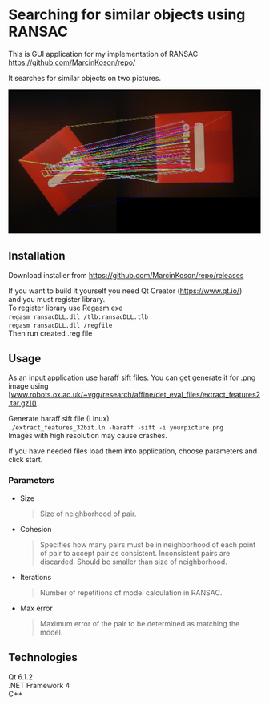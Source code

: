 # Searching for similar objects using RANSAC 

This is GUI application for my implementation of RANSAC  
https://github.com/MarcinKoson/repo/

It searches for similar objects on two pictures.

![example](/example.png)

## Installation

Download installer from
https://github.com/MarcinKoson/repo/releases

If you want to build it yourself you need Qt Creator (https://www.qt.io/)  
and you must register library.  
To register library  use Regasm.exe  
	`regasm ransacDLL.dll /tlb:ransacDLL.tlb`  
	`regasm ransacDLL.dll /regfile `   
Then run created .reg file

## Usage

As an input application use haraff sift files. 
You can get generate it for .png image using 
[www.robots.ox.ac.uk/~vgg/research/affine/det_eval_files/extract_features2.tar.gz]()

Generate haraff sift file (Linux)  
`./extract_features_32bit.ln -haraff -sift -i yourpicture.png`  
Images with high resolution may cause crashes.

If you have needed files load them into application, choose parameters and click start.

### Parameters
* Size  
	>Size of neighborhood of pair.
* Cohesion  
	>Specifies how many pairs must be in neighborhood of each point of pair to accept pair as consistent. Inconsistent pairs are discarded. Should be smaller than size of neighborhood.
* Iterations  
	>Number of repetitions of model calculation in RANSAC.
* Max error  
	>Maximum error of the pair to be determined as matching the model.

## Technologies
Qt 6.1.2  
.NET Framework 4  
C++


